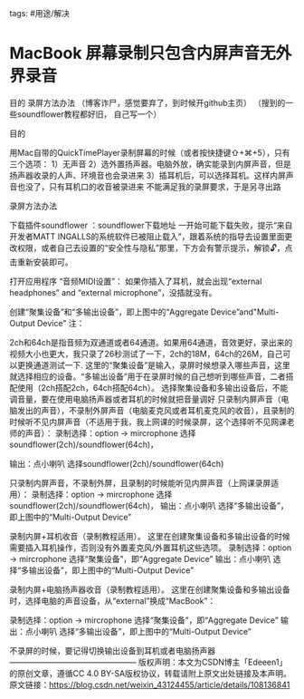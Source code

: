 
tags: #用途/解决 


# MacBook 屏幕录制只包含内屏声音无外界录音

目的
录屏方法办法
（博客诈尸，感觉要弃了，到时候开github主页）
（搜到的一些soundflower教程都好旧， 自己写一个）

目的

用Mac自带的QuickTimePlayer录制屏幕的时候（或者按快捷键⇧+⌘+5），只有三个选项：
1）无声音
2）选外置扬声器。电脑外放，确实能录到内屏声音，但是扬声器收录的人声、环境音也会录进来
3）插耳机后，可以选择耳机。这样内屏声音也没了，只有耳机口的收音被录进来
不能满足我的录屏要求，于是另寻出路

录屏方法办法

下载插件soundflower ：soundflower下载地址
一开始可能下载失败，提示“来自开发者MATT INGALLS的系统软件已被阻止载入”，跟着系统的指导去设置里面更改权限，或者自己去设置的“安全性与隐私”那里，下方会有警示提示，解锁🔓，点击重新安装即可。


打开应用程序 “音频MIDI设置”：
如果你插入了耳机，就会出现“external headphones” and “external microphone”，没插就没有。

创建“聚集设备”和“多输出设备”，即上图中的“Aggregate Device”and"Multi-Output Device"
注：

2ch和64ch是指音频为双通道或者64通道。如果用64通道，音效更好，录出来的视频大小也更大，我只录了26秒测试了一下，2ch的18M，64ch的26M，自己可以更换通道测试一下.
这里的“聚集设备”是输入，录屏时候想录入哪些声音，这里就选择相应的设备。“多输出设备”用于在录屏时候的自己想听到哪些声音，二者搭配使用（2ch搭配2ch，64ch搭配64ch）。
选择聚集设备和多输出设备后，不能调音量，要在使用电脑扬声器或者耳机的时候就把音量调好
只录制内屏声音（电脑发出的声音），不录制外屏声音（电脑麦克风或者耳机麦克风的收音），且录制的时候听不见内屏声音（不适用于我，我上网课的时候录屏，这个选择听不见网课老师的声音）：
录制选择：option -> mircrophone 选择soundflower(2ch)/soundflower(64ch)，

输出：点小喇叭 选择soundflower(2ch)/soundflower(64ch)


只录制内屏声音，不录制外屏，且录制的时候能听见内屏声音（上网课录屏适用）：
录制选择：option -> mircrophone 选择soundflower(2ch)/soundflower(64ch)，
输出：点小喇叭 选择“多输出设备”，即上图中的“Multi-Output Device”


录制内屏+耳机收音（录制教程适用）。
这里在创建聚集设备和多输出设备的时候需要插入耳机操作，否则没有外置麦克风/外置耳机这些选项。
录制选择：option -> mircrophone 选择“聚集设备”，即“Aggregate Device”
输出：点小喇叭 选择“多输出设备”，即上图中的“Multi-Output Device”

录制内屏+电脑扬声器收音（录制教程适用）。
这里在创建聚集设备和多输出设备时，选择电脑的声音设备，从“external”换成“MacBook”：

录制选择：option -> mircrophone 选择“聚集设备”，即“Aggregate Device”
输出：点小喇叭 选择“多输出设备”，即上图中的“Multi-Output Device”

不录屏的时候，要记得切换输出设备到耳机或者电脑扬声器
————————————————
版权声明：本文为CSDN博主「Edeeen1」的原创文章，遵循CC 4.0 BY-SA版权协议，转载请附上原文出处链接及本声明。
原文链接：https://blog.csdn.net/weixin_43124455/article/details/108136841

